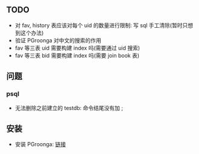 ## TODO
- 对 fav, history 表应该对每个 uid 的数量进行限制: 写 sql 手工清除(暂时只想到这个办法)
- 验证 PGroonga 对中文的搜索的作用
- fav 等三表 uid 需要构建 index 吗(需要通过 uid 搜索)
- fav 等三表 bid 需要构建 index 吗(需要 join book 表)

## 问题
### psql
- 无法删除之前建立的 testdb: 
命令结尾没有加 ; 

## 安装
- 安装 PGroonga: [链接](https://pgroonga.github.io/install/)